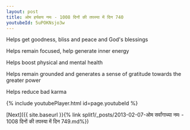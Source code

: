 ```yaml
---
layout: post
title: ओम हर्यक्षय नमः - 1008 दिनों की तपस्या में दिन 740
youtubeId: 5uPOKNsjo3w
---
```

 
 
Helps get goodness, bliss and peace and God's blessings
 
Helps remain focused, help generate inner energy 
 
Helps boost physical and mental health 
 
Helps remain grounded and generates a sense of gratitude towards the greater power 
 
Helps reduce bad karma
 
 
 
 


{% include youtubePlayer.html id=page.youtubeId %}
 
[Next]({{ site.baseurl }}{% link  split1/_posts/2013-02-07-ओम सर्वांगाच्या नमः - 1008 दिनों की तपस्या में दिन 749.md%})
 
